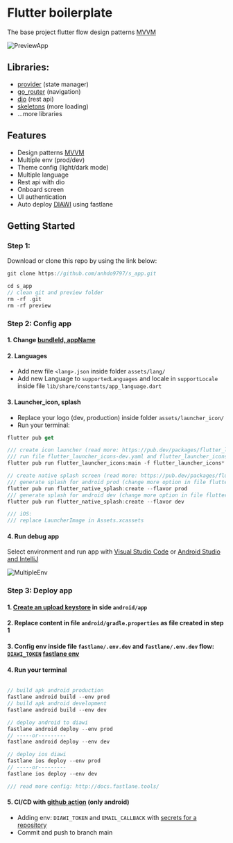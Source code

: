 # Flutter boilerplate

The base project flutter flow design patterns [MVVM](https://blog.devgenius.io/flutter-mvvm-architecture-with-provider-a81164ef6da6)

![PreviewApp](preview/app_preview.gif)

## Libraries:

- [provider](https://pub.dev/packages/provider) (state manager)
- [go_router](https://pub.dev/packages/go_router) (navigation)
- [dio](https://pub.dev/packages/dio) (rest api)
- [skeletons](https://pub.dev/packages/skeletons) (more loading)
- ...more libraries

## Features

- Design patterns [MVVM](https://blog.devgenius.io/flutter-mvvm-architecture-with-provider-a81164ef6da6)
- Multiple env (prod/dev)
- Theme config (light/dark mode)
- Multiple language
- Rest api with dio
- Onboard screen
- UI authentication
- Auto deploy [DIAWI](https://www.diawi.com/) using fastlane

## Getting Started

### Step 1:

Download or clone this repo by using the link below:

```dart
git clone https://github.com/anhdo9797/s_app.git

cd s_app
// clean git and preview folder
rm -rf .git
rm -rf preview
```

### Step 2: Config app

#### 1. Change [bundleId, appName](https://medium.com/@vaibhavi.rana99/changing-package-name-android-bundle-identifier-ios-in-flutter-973979f4e6e9)

#### 2. Languages

- Add new file `<lang>.json` inside folder `assets/lang/`
- Add new Language to `supportedLanguages` and locale in `supportLocale` inside file `lib/share/constants/app_language.dart`

#### 3. Launcher_icon, splash

- Replace your logo (dev, production) inside folder `assets/launcher_icon/`
- Run your terminal:

```dart
flutter pub get

/// create icon launcher (read more: https://pub.dev/packages/flutter_launcher_icons)
/// run file flutter_launcher_icons-dev.yaml and flutter_launcher_icons-prod.yaml
flutter pub run flutter_launcher_icons:main -f flutter_launcher_icons*

// create native splash screen (read more: https://pub.dev/packages/flutter_native_splash)
/// generate splash for android prod (change more option in file flutter_native_splash-prod)
flutter pub run flutter_native_splash:create --flavor prod
/// generate splash for android dev (change more option in file flutter_native_splash-dev)
flutter pub run flutter_native_splash:create --flavor dev

/// iOS:
/// replace LauncherImage in Assets.xcassets
```

#### 4. Run debug app

Select environment and run app with [Visual Studio Code](https://docs.flutter.dev/development/tools/vs-code#run-app-in-debug-profile-or-release-mode) or [Android Studio and IntelliJ](https://docs.flutter.dev/development/tools/android-studio#running-and-debugging)

![MultipleEnv](preview/multiple_env.png)

### Step 3: Deploy app

#### 1. [Create an upload keystore](https://docs.flutter.dev/deployment/android#create-an-upload-keystore) in side `android/app`

#### 2. Replace content in file `android/gradle.properties` as file created in step 1

#### 3. Config env inside file `fastlane/.env.dev` and `fastlane/.env.dev` flow: [`DIAWI_TOKEN`](https://github.com/pacification/fastlane-plugin-diawi) [fastlane env](http://docs.fastlane.tools/best-practices/continuous-integration/#environment-variables-to-set)

#### 4. Run your terminal

```dart

// build apk android production
fastlane android build --env prod
// build apk android development
fastlane android build --env dev

// deploy android to diawi
fastlane android deploy --env prod
// -----or---------
fastlane android deploy --env dev

// deploy ios diawi
fastlane ios deploy --env prod
// -----or---------
fastlane ios deploy --env dev

/// read more config: http://docs.fastlane.tools/

```

#### 5. CI/CD with [github action](https://docs.github.com/en/actions) (only android)

- Adding env: `DIAWI_TOKEN` and `EMAIL_CALLBACK` with [secrets for a repository](https://docs.github.com/en/codespaces/managing-codespaces-for-your-organization/managing-encrypted-secrets-for-your-repository-and-organization-for-github-codespaces#adding-secrets-for-a-repository)
- Commit and push to branch main
